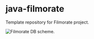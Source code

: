 # java-filmorate
Template repository for Filmorate project.

![Filmorate DB scheme.](https://ibb.co/QnJPNKM)

